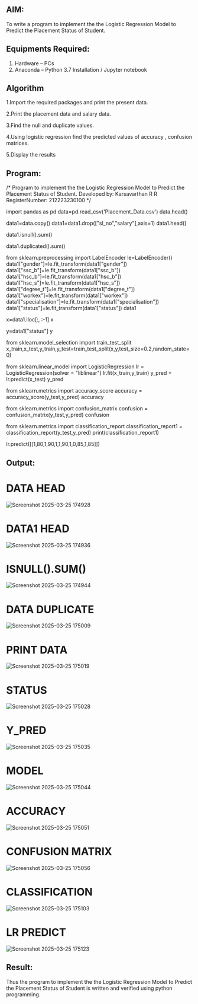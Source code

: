## AIM:
To write a program to implement the the Logistic Regression Model to Predict the Placement Status of Student.

## Equipments Required:
1. Hardware – PCs
2. Anaconda – Python 3.7 Installation / Jupyter notebook

## Algorithm

1.Import the required packages and print the present data.

2.Print the placement data and salary data.

3.Find the null and duplicate values.

4.Using logistic regression find the predicted values of accuracy , confusion matrices.

5.Display the results

## Program:

/*
Program to implement the the Logistic Regression Model to Predict the Placement Status of Student.
Developed by: Karsavarthan R R
RegisterNumber:  212223230100
*/

import pandas as pd
data=pd.read_csv('Placement_Data.csv')
data.head()

data1=data.copy()
data1=data1.drop(["sl_no","salary"],axis=1)
data1.head()

data1.isnull().sum()

data1.duplicated().sum()

from sklearn.preprocessing import LabelEncoder
le=LabelEncoder()
data1["gender"]=le.fit_transform(data1["gender"])
data1["ssc_b"]=le.fit_transform(data1["ssc_b"])
data1["hsc_b"]=le.fit_transform(data1["hsc_b"])
data1["hsc_s"]=le.fit_transform(data1["hsc_s"])
data1["degree_t"]=le.fit_transform(data1["degree_t"])
data1["workex"]=le.fit_transform(data1["workex"])
data1["specialisation"]=le.fit_transform(data1["specialisation"])
data1["status"]=le.fit_transform(data1["status"])
data1

x=data1.iloc[:, :-1]
x

y=data1["status"]
y

from sklearn.model_selection import train_test_split
x_train,x_test,y_train,y_test=train_test_split(x,y,test_size=0.2,random_state=0)

from sklearn.linear_model import LogisticRegression 
lr = LogisticRegression(solver = "liblinear")
lr.fit(x_train,y_train)
y_pred = lr.predict(x_test)
y_pred

from sklearn.metrics import accuracy_score
accuracy = accuracy_score(y_test,y_pred)
accuracy

from sklearn.metrics import confusion_matrix
confusion = confusion_matrix(y_test,y_pred)
confusion

from sklearn.metrics import classification_report
classification_report1 = classification_report(y_test,y_pred)
print(classification_report1)

lr.predict([[1,80,1,90,1,1,90,1,0,85,1,85]])



## Output:

# DATA HEAD
![Screenshot 2025-03-25 174928](https://github.com/user-attachments/assets/292ece27-1ad9-4c0f-adc0-2cbe40d3d4af)


# DATA1 HEAD
![Screenshot 2025-03-25 174936](https://github.com/user-attachments/assets/a54c9d1e-7ab4-4793-969d-143834b2e00f)


# ISNULL().SUM()
![Screenshot 2025-03-25 174944](https://github.com/user-attachments/assets/f1764e04-6484-4b00-a4d8-5acb8372eb77)


# DATA DUPLICATE
![Screenshot 2025-03-25 175009](https://github.com/user-attachments/assets/b128aecc-3a47-40ac-892b-f1303b828951)


# PRINT DATA
![Screenshot 2025-03-25 175019](https://github.com/user-attachments/assets/6cdb39ca-b5bc-4b8d-8ea2-173683297dea)


# STATUS
![Screenshot 2025-03-25 175028](https://github.com/user-attachments/assets/7e36ef91-d76e-4ccd-9d71-ad50c1116b97)


# Y_PRED
![Screenshot 2025-03-25 175035](https://github.com/user-attachments/assets/1459fbf0-d02e-468d-a654-efa3dd3b4921)


# MODEL
![Screenshot 2025-03-25 175044](https://github.com/user-attachments/assets/29af6166-0c8d-41e4-863b-894490761834)


# ACCURACY
![Screenshot 2025-03-25 175051](https://github.com/user-attachments/assets/ac158d16-78f2-4457-8025-17078e6ef608)


# CONFUSION MATRIX
![Screenshot 2025-03-25 175056](https://github.com/user-attachments/assets/006e8cb5-0332-46d5-bed1-c2be77b9a7c8)


# CLASSIFICATION
![Screenshot 2025-03-25 175103](https://github.com/user-attachments/assets/f98a8c75-463b-4dde-9c1a-c5a0ea3b9f0c)


# LR PREDICT
![Screenshot 2025-03-25 175123](https://github.com/user-attachments/assets/13806e50-5c73-4537-b39d-99f8faffd483)


## Result:
Thus the program to implement the the Logistic Regression Model to Predict the Placement Status of Student is written and verified using python programming.
